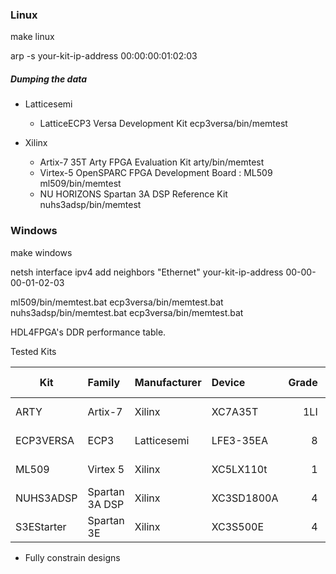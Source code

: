 ### Linux

make linux

arp -s your-kit-ip-address 00:00:00:01:02:03

##### Dumping the data 

* Latticesemi
	* LatticeECP3 Versa Development Kit
	  ecp3versa/bin/memtest

* Xilinx
	* Artix-7 35T Arty FPGA Evaluation Kit
	arty/bin/memtest
	* Virtex-5 OpenSPARC FPGA Development Board : ML509 
	ml509/bin/memtest
	* NU HORIZONS Spartan 3A DSP Reference Kit
	nuhs3adsp/bin/memtest

### Windows

make windows

netsh interface ipv4 add neighbors "Ethernet" your-kit-ip-address 00-00-00-01-02-03

ml509/bin/memtest.bat
ecp3versa/bin/memtest.bat
nuhs3adsp/bin/memtest.bat
ecp3versa/bin/memtest.bat

HDL4FPGA's DDR performance table.

Tested Kits

| Kit        | Family         | Manufacturer   | Device     | Grade | DRAM Clock | Transfer  |
| ---------- | :------------- | :------------- | :--------- | ----: | ---------: | --------: |
| ARTY       | Artix-7        | Xilinx         | XC7A35T    | 1LI   |    525 MHz | 1050 MT/s |
| ECP3VERSA  | ECP3           | Latticesemi    | LFE3-35EA  | 8     |    500 Mhz | 1000 MT/s |
| ML509      | Virtex 5       | Xilinx         | XC5LX110t  | 1     |    267 MHz |  533 MT/s |
| NUHS3ADSP  | Spartan 3A DSP | Xilinx         | XC3SD1800A | 4     |    166 MHz |  333 MT/s |
| S3EStarter | Spartan 3E     | Xilinx         | XC3S500E   | 4     |    150 MHz |  300 MT/s |

  * Fully constrain designs 
